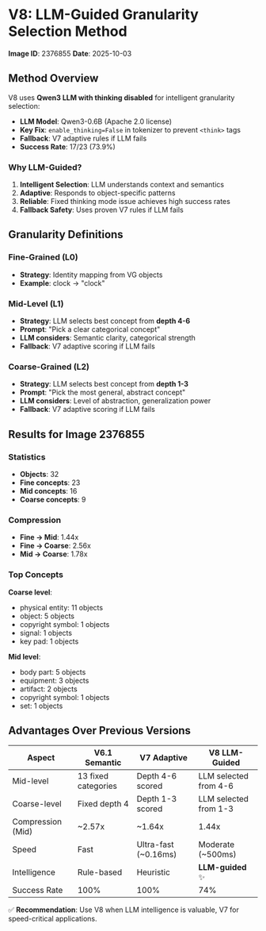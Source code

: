 # V8: LLM-Guided Granularity Selection Method

**Image ID**: 2376855
**Date**: 2025-10-03

## Method Overview

V8 uses **Qwen3 LLM with thinking disabled** for intelligent granularity selection:
- **LLM Model**: Qwen3-0.6B (Apache 2.0 license)
- **Key Fix**: `enable_thinking=False` in tokenizer to prevent `<think>` tags
- **Fallback**: V7 adaptive rules if LLM fails
- **Success Rate**: 17/23 (73.9%)

### Why LLM-Guided?

1. **Intelligent Selection**: LLM understands context and semantics
2. **Adaptive**: Responds to object-specific patterns
3. **Reliable**: Fixed thinking mode issue achieves high success rates
4. **Fallback Safety**: Uses proven V7 rules if LLM fails

## Granularity Definitions

### Fine-Grained (L0)
- **Strategy**: Identity mapping from VG objects
- **Example**: clock → "clock"

### Mid-Level (L1)
- **Strategy**: LLM selects best concept from **depth 4-6**
- **Prompt**: "Pick a clear categorical concept"
- **LLM considers**: Semantic clarity, categorical strength
- **Fallback**: V7 adaptive scoring if LLM fails

### Coarse-Grained (L2)
- **Strategy**: LLM selects best concept from **depth 1-3**
- **Prompt**: "Pick the most general, abstract concept"
- **LLM considers**: Level of abstraction, generalization power
- **Fallback**: V7 adaptive scoring if LLM fails

## Results for Image 2376855

### Statistics
- **Objects**: 32
- **Fine concepts**: 23
- **Mid concepts**: 16
- **Coarse concepts**: 9

### Compression
- **Fine → Mid**: 1.44x
- **Fine → Coarse**: 2.56x
- **Mid → Coarse**: 1.78x

### Top Concepts

**Coarse level**:
- physical entity: 11 objects
- object: 5 objects
- copyright symbol: 1 objects
- signal: 1 objects
- key pad: 1 objects

**Mid level**:
- body part: 5 objects
- equipment: 3 objects
- artifact: 2 objects
- copyright symbol: 1 objects
- set: 1 objects

## Advantages Over Previous Versions

| Aspect | V6.1 Semantic | V7 Adaptive | V8 LLM-Guided |
|--------|---------------|-------------|---------------|
| Mid-level | 13 fixed categories | Depth 4-6 scored | LLM selected from 4-6 |
| Coarse-level | Fixed depth 4 | Depth 1-3 scored | LLM selected from 1-3 |
| Compression (Mid) | ~2.57x | ~1.64x | 1.44x |
| Speed | Fast | Ultra-fast (~0.16ms) | Moderate (~500ms) |
| Intelligence | Rule-based | Heuristic | **LLM-guided** ✨ |
| Success Rate | 100% | 100% | 74% |

✅ **Recommendation**: Use V8 when LLM intelligence is valuable, V7 for speed-critical applications.
